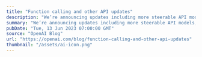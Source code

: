 ```yaml
---
title: "Function calling and other API updates"
description: "We’re announcing updates including more steerable API models, function calling capabilities, longer context, and lower prices."
summary: "We’re announcing updates including more steerable API models, function calling capabilities, longer context, and lower prices."
pubDate: "Tue, 13 Jun 2023 07:00:00 GMT"
source: "OpenAI Blog"
url: "https://openai.com/blog/function-calling-and-other-api-updates"
thumbnail: "/assets/ai-icon.png"
---
```


